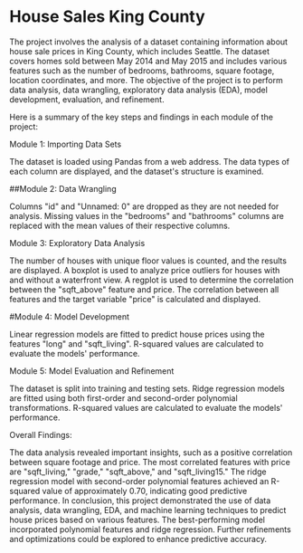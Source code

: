 # House Sales King County

The project involves the analysis of a dataset containing information about house sale prices in King County, which includes Seattle. The dataset covers homes sold between May 2014 and May 2015 and includes various features such as the number of bedrooms, bathrooms, square footage, location coordinates, and more. The objective of the project is to perform data analysis, data wrangling, exploratory data analysis (EDA), model development, evaluation, and refinement.



Here is a summary of the key steps and findings in each module of the project:


Module 1: Importing Data Sets

The dataset is loaded using Pandas from a web address.
The data types of each column are displayed, and the dataset's structure is examined.


##Module 2: Data Wrangling

Columns "id" and "Unnamed: 0" are dropped as they are not needed for analysis.
Missing values in the "bedrooms" and "bathrooms" columns are replaced with the mean values of their respective columns.


Module 3: Exploratory Data Analysis

The number of houses with unique floor values is counted, and the results are displayed.
A boxplot is used to analyze price outliers for houses with and without a waterfront view.
A regplot is used to determine the correlation between the "sqft_above" feature and price.
The correlation between all features and the target variable "price" is calculated and displayed.


#Module 4: Model Development

Linear regression models are fitted to predict house prices using the features "long" and "sqft_living".
R-squared values are calculated to evaluate the models' performance.


Module 5: Model Evaluation and Refinement

The dataset is split into training and testing sets.
Ridge regression models are fitted using both first-order and second-order polynomial transformations.
R-squared values are calculated to evaluate the models' performance.



Overall Findings:

The data analysis revealed important insights, such as a positive correlation between square footage and price.
The most correlated features with price are "sqft_living," "grade," "sqft_above," and "sqft_living15."
The ridge regression model with second-order polynomial features achieved an R-squared value of approximately 0.70, indicating good predictive performance.
In conclusion, this project demonstrated the use of data analysis, data wrangling, EDA, and machine learning techniques to predict house prices based on various features. The best-performing model incorporated polynomial features and ridge regression. Further refinements and optimizations could be explored to enhance predictive accuracy.
